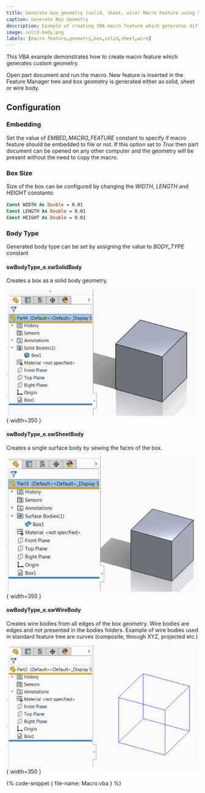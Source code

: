 ```yaml
---
title: Generate box geometry (solid, sheet, wire) Macro Feature using SOLIDWORKS API
caption: Generate Box Geometry
description: Example of creating VBA macro feature which generates different types of box geometry (solid, sheet, wire) using SOLIDWORKS API
image: solid-body.png
labels: [macro feature,geometry,box,solid,sheet,wire]
---
```

This VBA example demonstrates how to create macro feature which generates custom geometry.

Open part document and run the macro. New feature is inserted in the Feature Manager tree and box geometry is generated either as solid, sheet or wire body.

## Configuration

### Embedding

Set the value of *EMBED_MACRO_FEATURE* constant to specify if macro feature should be embedded to file or not. If this option set to *True* then part document can be opened on any other computer and the geometry will be present without the need to copy the macro.

### Box Size

Size of the box can be configured by changing the *WIDTH*, *LENGTH* and *HEIGHT* constants:

~~~ vb
Const WIDTH As Double = 0.01
Const LENGTH As Double = 0.01
Const HEIGHT As Double = 0.01
~~~

### Body Type

Generated body type can be set by assigning the value to *BODY_TYPE* constant

#### swBodyType_e.swSolidBody

Creates a box as a solid body geometry.

![Macro feature generates solid body](solid-body.png){ width=350 }

#### swBodyType_e.swSheetBody

Creates a single surface body by sewing the faces of the box.

![Macro feature generates surface (sheet) body](surface-body.png){ width=350 }

#### swBodyType_e.swWireBody

Creates wire bodies from all edges of the box geometry. Wire bodies are edges and not presented in the bodies folders. Example of wire bodies used in standard feature tree are curves (composite, through XYZ, projected etc.)

![Macro feature generates wire body](wire-body.png){ width=350 }

{% code-snippet { file-name: Macro.vba } %}
